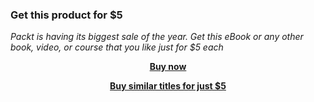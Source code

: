 
### Get this product for $5

<i>Packt is having its biggest sale of the year. Get this eBook or any other book, video, or course that you like just for $5 each</i>


<b><p align='center'>[Buy now](https://packt.link/9781788299671)</p></b>


<b><p align='center'>[Buy similar titles for just $5](https://subscription.packtpub.com/search)</p></b>



